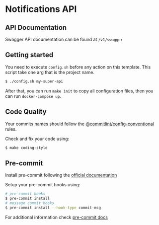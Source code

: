 # Notifications API

## API Documentation

Swagger API documentation can be found at `/v1/swagger`

## Getting started

You need to execute `config.sh` before any action on this template. This script take one arg that is the project name.

```sh
$ ./config.sh my-super-api
```

After that, you can run `make init` to copy all configuration files, then you can run `docker-compose up`.

## Code Quality

Your commits names should follow the [@commitlint/config-conventional](https://github.com/conventional-changelog/commitlint/tree/master/@commitlint/config-conventional) rules.

Check and fix your code using:

```sh
$ make coding-style
```

## Pre-commit

Install pre-commit following the [official documentation](https://pre-commit.com/#installation)

Setup your pre-commit hooks using:

```sh
# pre-commit hooks
$ pre-commit install
# message commit hooks
$ pre-commit install --hook-type commit-msg
```

For additional information check [pre-commit docs](https://pre-commit.com)
